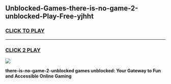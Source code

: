 
## Unblocked-Games-there-is-no-game-2-unblocked-Play-Free-yjhht
<h3>
<a href="https://premium76.site?title=there-is-no-game-2-unblocked&ref=21A">CLICK TO PLAY</a></h3>
<hr>

<h3>
<a href="https://premium76.site?title=there-is-no-game-2-unblocked&ref=21A">CLICK 2 PLAY</a>
  
</h3>

<a href="https://premium76.site?title=there-is-no-game-2-unblocked&ref=21A"><img src="https://clearcache.store/games.png"></a>


**there-is-no-game-2-unblocked games unblocked: Your Gateway to Fun and Accessible Online Gaming**
